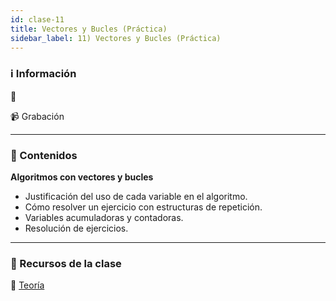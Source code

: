 ```yaml
---
id: clase-11
title: Vectores y Bucles (Práctica)
sidebar_label: 11) Vectores y Bucles (Práctica)
---
```


### ℹ️ Información

📆

📹 Grabación

---

### 📝 Contenidos

**Algoritmos con vectores y bucles**

- Justificación del uso de cada variable en el algoritmo.
- Cómo resolver un ejercicio con estructuras de repetición.
- Variables acumuladoras y contadoras.
- Resolución de ejercicios.

---

### 🚀 Recursos de la clase

📙 [Teoría](https://drive.google.com/file/d/127xgu4X3J59e6FXrsV27t6VQpPgjtAbO/view?usp=sharing)
